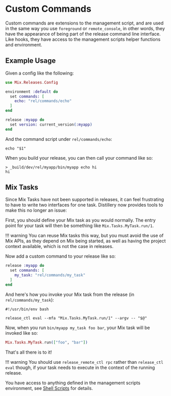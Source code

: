# Custom Commands

Custom commands are extensions to the management script, and are used in the same
way you use `foreground` or `remote_console`, in other words, they have the
appearance of being part of the release command line interface. Like hooks, they have access to
the management scripts helper functions and environment.

## Example Usage

Given a config like the following:


```elixir
use Mix.Releases.Config

environment :default do
  set commands: [
    echo: "rel/commands/echo"
  ]
end

release :myapp do
  set version: current_version(:myapp)
end
```

And the command script under `rel/commands/echo`:

```shell
echo "$1"
```

When you build your release, you can then call your command like so:

```
> _build/dev/rel/myapp/bin/myapp echo hi
hi
```

## Mix Tasks

Since Mix Tasks have not been supported in releases, it can feel frustrating to have to write two
interfaces for one task. Distillery now provides tools to make this no longer an issue:

First, you should define your Mix task as you would normally. The entry point for your task will
then be something like `Mix.Tasks.MyTask.run/1`.

!!! warning
    You can reuse Mix tasks this way, but you must avoid the use of Mix APIs, as they depend on Mix being
    started, as well as having the project context available, which is not the case in releases.

Now add a custom command to your release like so:

```elixir
release :myapp do
  set commands: [
    my_task: "rel/commands/my_task"
  ]
end
```

And here's how you invoke your Mix task from the release (in `rel/commands/my_task`):

```shell
#!/usr/bin/env bash

release_ctl eval --mfa "Mix.Tasks.MyTask.run/1" --argv -- "$@"
```

Now, when you run `bin/myapp my_task foo bar`, your Mix task will be invoked like so:

```elixir
Mix.Tasks.MyTask.run(["foo", "bar"])
```

That's all there is to it!

!!! warning
    You should use `release_remote_ctl rpc` rather than `release_ctl eval` though,
    if your task needs to execute in the context of the running release.

You have access to anything defined in the management scripts environment, see
[Shell Scripts](shell_scripts.md) for details.
